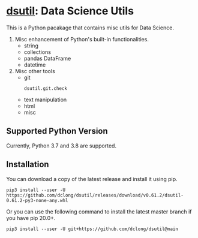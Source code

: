 # [dsutil](https://github.com/dclong/dsutil): Data Science Utils

This is a Python pacakage that contains misc utils for Data Science.

1. Misc enhancement of Python's built-in functionalities.
    - string
    - collections
    - pandas DataFrame
    - datetime
2. Misc other tools
    - git
      ```
      dsutil.git.check
      ```
    - text manipulation
    - html
    - misc
    
## Supported Python Version

Currently, Python 3.7 and 3.8 are supported.

## Installation

You can download a copy of the latest release and install it using pip.
```
pip3 install --user -U https://github.com/dclong/dsutil/releases/download/v0.61.2/dsutil-0.61.2-py3-none-any.whl
```
Or you can use the following command to install the latest master branch
if you have pip 20.0+.
```
pip3 install --user -U git+https://github.com/dclong/dsutil@main
```
